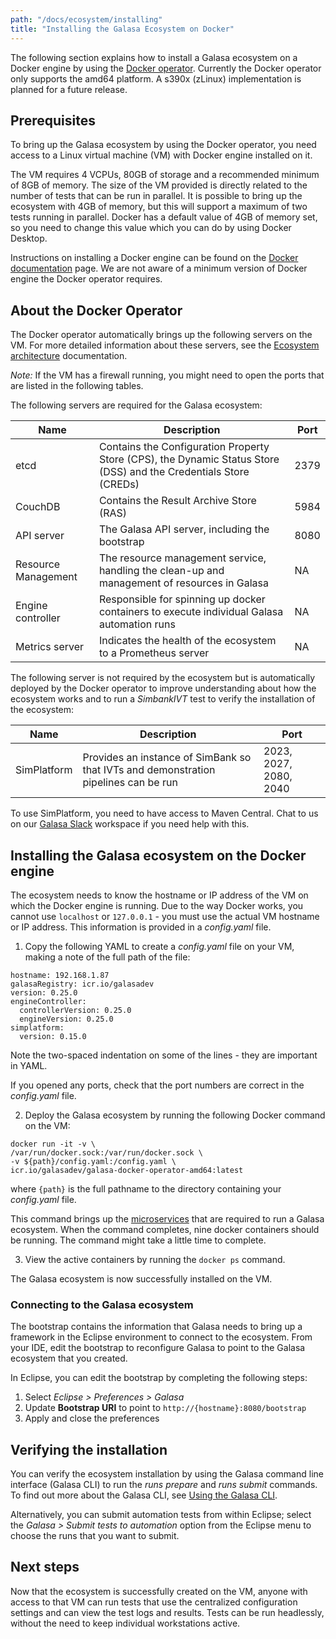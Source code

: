 ```yaml
---
path: "/docs/ecosystem/installing"
title: "Installing the Galasa Ecosystem on Docker"
---
```



The following section explains how to install a Galasa ecosystem on a Docker engine by using the <a href="https://github.com/galasa-dev/docker-operator " target="_blank"> Docker operator</a>. Currently the Docker operator only supports the amd64 platform. A s390x (zLinux) implementation is planned for a future release.

## Prerequisites

To bring up the Galasa ecosystem by using the Docker operator, you need access to a Linux virtual machine (VM) with Docker engine installed on it. 

The VM requires 4 VCPUs, 80GB of storage and a recommended minimum of 8GB of memory. The size of the VM provided is directly related to the number of tests that can be run in parallel. It is possible to bring up the ecosystem with 4GB of memory, but this will support a maximum of two tests running in parallel. Docker has a default value of 4GB of memory set, so you need to change this value which you can do by using Docker Desktop. 

Instructions on installing a Docker engine can be found on the <a href="https://docs.docker.com/engine/install/" target="_blank"> Docker documentation</a> page. We are not aware of a minimum version of Docker engine the Docker operator requires. 


## About the Docker Operator

The Docker operator automatically brings up the following servers on the VM. For more detailed information about these servers, see the [Ecosystem architecture](/docs/ecosystem/architecture) documentation.

*Note:* If the VM has a firewall running, you might need to open the ports that are listed in the following tables.  

The following servers are required for the Galasa ecosystem:  


| Name      | Description | Port
| ----------- | ----------- |----------- |
| etcd| Contains the Configuration Property Store (CPS), the Dynamic Status Store (DSS) and the Credentials Store (CREDs)       | 2379 |
| CouchDB| Contains the Result Archive Store (RAS)   |  5984  |
| API server | The Galasa API server, including the bootstrap     |  8080    |
| Resource Management | The resource management service, handling the clean-up and management of resources in Galasa     | NA |
| Engine controller | Responsible for spinning up docker containers to execute individual Galasa automation runs    | NA |
| Metrics server | Indicates the health of the ecosystem to a Prometheus server   | NA |

The following server is not required by the ecosystem but is automatically deployed by the Docker operator to improve understanding about how the ecosystem works and to run a *SimbankIVT* test to verify the installation of the ecosystem:

| Name      | Description | Port
| ----------- | ----------- |----------- |
| SimPlatform| Provides an instance of SimBank so that IVTs and demonstration pipelines can be run    |2023, 2027, 2080, 2040 |

To use SimPlatform, you need to have access to Maven Central. Chat to us on our <a href="https://galasa.slack.com" target="_blank"> Galasa Slack</a> workspace if you need help with this.

## Installing the Galasa ecosystem on the Docker engine

The ecosystem needs to know the hostname or IP address of the VM on which the Docker engine is running. Due to the way Docker works, you cannot use ```localhost``` or  ```127.0.0.1``` - you must use the actual VM hostname or IP address. This information is provided in a *config.yaml* file. 

1. Copy the following YAML to create a *config.yaml* file on your VM, making a note of the full path of the file:

```
hostname: 192.168.1.87
galasaRegistry: icr.io/galasadev
version: 0.25.0
engineController:
  controllerVersion: 0.25.0
  engineVersion: 0.25.0
simplatform:
  version: 0.15.0
```

Note the two-spaced indentation on some of the lines -  they are important in YAML.

If you opened any ports, check that the port numbers are correct in the *config.yaml* file. 

2. Deploy the Galasa ecosystem by running the following Docker command on the VM:

```
docker run -it -v \
/var/run/docker.sock:/var/run/docker.sock \
-v ${path}/config.yaml:/config.yaml \
icr.io/galasadev/galasa-docker-operator-amd64:latest
```

where ```{path}``` is the full pathname to the directory containing your *config.yaml* file.

This command brings up the [microservices](/docs/ecosystem/architecture) that are required to run a Galasa ecosystem. When the command completes, nine docker containers should be running. The command might take a little time to complete. 

3. View the active containers by running the ```docker ps``` command.

The Galasa ecosystem is now successfully installed on the VM.

### Connecting to the Galasa ecosystem

The bootstrap contains the information that Galasa needs to bring up a framework in the Eclipse environment to connect to the ecosystem. From your IDE, edit the bootstrap to reconfigure Galasa to point to the Galasa ecosystem that you created. 

In Eclipse, you can edit the bootstrap by completing the following steps:

1.  Select *Eclipse > Preferences > Galasa* 
2.  Update **Bootstrap URI** to point to ```http://{hostname}:8080/bootstrap``` 
3.  Apply and close the preferences   


## Verifying the installation

You can verify the ecosystem installation by using the Galasa command line interface (Galasa CLI) to run the _runs prepare_ and _runs submit_ commands. To find out more about the Galasa CLI, see [Using the Galasa CLI](/docs/cli-command-reference/cli-command-reference).

Alternatively, you can submit automation tests from within Eclipse; select the *Galasa > Submit tests to automation* option from the Eclipse menu to choose the runs that you want to submit.

## Next steps

Now that the ecosystem is successfully created on the VM, anyone with access to that VM can run tests that use the centralized configuration settings and can view the test logs and results. Tests can be run headlessly, without the need to keep individual workstations active.  
